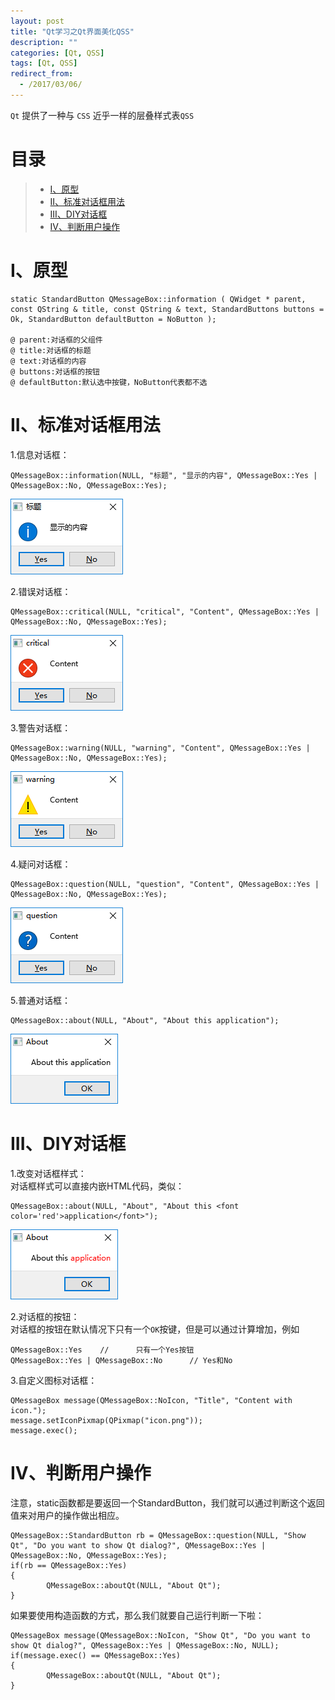 ```yaml
---
layout: post
title: "Qt学习之Qt界面美化QSS"
description: ""
categories: [Qt, QSS]
tags: [Qt, QSS]
redirect_from:
  - /2017/03/06/
---
```


`Qt` 提供了一种与 `CSS` 近乎一样的层叠样式表`QSS`  

# 目录

> * [I、原型](#one)
> * [II、标准对话框用法](#two)
> * [III、DIY对话框](#three)
> * [IV、判断用户操作](#four)


<a name="one"></a>  

# I、原型  

~~~  
static StandardButton QMessageBox::information ( QWidget * parent, const QString & title, const QString & text, StandardButtons buttons = Ok, StandardButton defaultButton = NoButton );

@ parent:对话框的父组件
@ title:对话框的标题
@ text:对话框的内容
@ buttons:对话框的按钮
@ defaultButton:默认选中按键，NoButton代表都不选
~~~  

<a name="two"></a>  

# II、标准对话框用法  

1.信息对话框：  

~~~  
QMessageBox::information(NULL, "标题", "显示的内容", QMessageBox::Yes | QMessageBox::No, QMessageBox::Yes);  
~~~  

![information](https://github.com/xuzheyang/xuzheyang.github.io/raw/master/_pic/2017-02-28/information.png)

2.错误对话框：  

~~~  
QMessageBox::critical(NULL, "critical", "Content", QMessageBox::Yes | QMessageBox::No, QMessageBox::Yes);  
~~~  

![critical](https://github.com/xuzheyang/xuzheyang.github.io/raw/master/_pic/2017-02-28/critical.png)

3.警告对话框：  

~~~  
QMessageBox::warning(NULL, "warning", "Content", QMessageBox::Yes | QMessageBox::No, QMessageBox::Yes);  
~~~  

![warning](https://github.com/xuzheyang/xuzheyang.github.io/raw/master/_pic/2017-02-28/warning.png)

4.疑问对话框：  

~~~  
QMessageBox::question(NULL, "question", "Content", QMessageBox::Yes | QMessageBox::No, QMessageBox::Yes);  
~~~  

![question](https://github.com/xuzheyang/xuzheyang.github.io/raw/master/_pic/2017-02-28/question.png)

5.普通对话框：

~~~  
QMessageBox::about(NULL, "About", "About this application");   
~~~  

![about](https://github.com/xuzheyang/xuzheyang.github.io/raw/master/_pic/2017-02-28/about.png)  


<a name="three"></a>  

# III、DIY对话框  

1.改变对话框样式：  
对话框样式可以直接内嵌HTML代码，类似：  

~~~  
QMessageBox::about(NULL, "About", "About this <font color='red'>application</font>");  
~~~    

![color](https://github.com/xuzheyang/xuzheyang.github.io/raw/master/_pic/2017-02-28/color.png)  

2.对话框的按钮：  
对话框的按钮在默认情况下只有一个`OK`按键，但是可以通过计算增加，例如  

~~~   
QMessageBox::Yes    //      只有一个Yes按钮  
QMessageBox::Yes | QMessageBox::No      // Yes和No
~~~  

3.自定义图标对话框：  

~~~  
QMessageBox message(QMessageBox::NoIcon, "Title", "Content with icon.");
message.setIconPixmap(QPixmap("icon.png"));
message.exec();
~~~  

<a name="four"></a>

# IV、判断用户操作  

注意，static函数都是要返回一个StandardButton，我们就可以通过判断这个返回值来对用户的操作做出相应。  

~~~  
QMessageBox::StandardButton rb = QMessageBox::question(NULL, "Show Qt", "Do you want to show Qt dialog?", QMessageBox::Yes | QMessageBox::No, QMessageBox::Yes);
if(rb == QMessageBox::Yes)
{
        QMessageBox::aboutQt(NULL, "About Qt");
}
~~~  

如果要使用构造函数的方式，那么我们就要自己运行判断一下啦：  

~~~   
QMessageBox message(QMessageBox::NoIcon, "Show Qt", "Do you want to show Qt dialog?", QMessageBox::Yes | QMessageBox::No, NULL);
if(message.exec() == QMessageBox::Yes)
{
        QMessageBox::aboutQt(NULL, "About Qt");
}
~~~  
